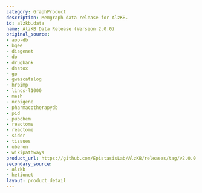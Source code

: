 ```yaml
---
category: GraphProduct
description: Memgraph data release for AlzKB.
id: alzkb.data
name: AlzKB Data Release (Version 2.0.0)
original_source:
- aop-db
- bgee
- disgenet
- do
- drugbank
- dsstox
- go
- gwascatalog
- hrpimp
- lincs-l1000
- mesh
- ncbigene
- pharmacotherapydb
- pid
- pubchem
- reactome
- reactome
- sider
- tissues
- uberon
- wikipathways
product_url: https://github.com/EpistasisLab/AlzKB/releases/tag/v2.0.0
secondary_source:
- alzkb
- hetionet
layout: product_detail
---
```

